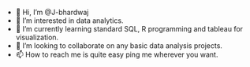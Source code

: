 - 👋 Hi, I’m @J-bhardwaj
- 👀 I’m interested in data analytics.
- 🌱 I’m currently learning standard SQL, R programming and tableau for visualization.
- 💞️ I’m looking to collaborate on any basic data analysis projects.
- 📫 How to reach me is quite easy ping me wherever you want. 

<!---
J-bhardwaj/J-bhardwaj is a ✨ special ✨ repository because its `README.md` (this file) appears on your GitHub profile.
You can click the Preview link to take a look at your changes.
--->
